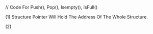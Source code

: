 // Code For Push(), Pop(), Isempty(), IsFull()

(1) Structure Pointer Will Hold The Address Of The Whole Structure.

(2) 



























